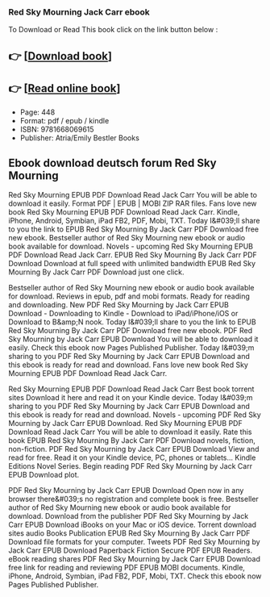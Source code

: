 ### Red Sky Mourning Jack Carr ebook

To Download or Read This book click on the link button below :

## 👉  [**[Download book](http://get-pdfs.com/download.php?group=book&from=github.com&id=707176&lnk=1079 "Download book")**]

## 👉  [**[Read online book](http://get-pdfs.com/download.php?group=book&from=github.com&id=707176&lnk=1079 "Read online book")**]


* Page: 448
* Format: pdf / epub / kindle
* ISBN: 9781668069615
* Publisher: Atria/Emily Bestler Books



## Ebook download deutsch forum Red Sky Mourning


Red Sky Mourning EPUB PDF Download Read Jack Carr You will be able to download it easily. Format PDF | EPUB | MOBI ZIP RAR files. Fans love new book Red Sky Mourning EPUB PDF Download Read Jack Carr. Kindle, iPhone, Android, Symbian, iPad FB2, PDF, Mobi, TXT. Today I&amp;#039;ll share to you the link to EPUB Red Sky Mourning By Jack Carr PDF Download free new ebook. Bestseller author of Red Sky Mourning new ebook or audio book available for download. Novels - upcoming Red Sky Mourning EPUB PDF Download Read Jack Carr. EPUB Red Sky Mourning By Jack Carr PDF Download Download at full speed with unlimited bandwidth EPUB Red Sky Mourning By Jack Carr PDF Download just one click.

Bestseller author of Red Sky Mourning new ebook or audio book available for download. Reviews in epub, pdf and mobi formats. Ready for reading and downloading. New PDF Red Sky Mourning by Jack Carr EPUB Download - Downloading to Kindle - Download to iPad/iPhone/iOS or Download to B&amp;amp;N nook. Today I&amp;#039;ll share to you the link to EPUB Red Sky Mourning By Jack Carr PDF Download free new ebook. PDF Red Sky Mourning by Jack Carr EPUB Download You will be able to download it easily. Check this ebook now Pages Published Publisher. Today I&amp;#039;m sharing to you PDF Red Sky Mourning by Jack Carr EPUB Download and this ebook is ready for read and download. Fans love new book Red Sky Mourning EPUB PDF Download Read Jack Carr.

Red Sky Mourning EPUB PDF Download Read Jack Carr Best book torrent sites Download it here and read it on your Kindle device. Today I&amp;#039;m sharing to you PDF Red Sky Mourning by Jack Carr EPUB Download and this ebook is ready for read and download. Novels - upcoming PDF Red Sky Mourning by Jack Carr EPUB Download. Red Sky Mourning EPUB PDF Download Read Jack Carr You will be able to download it easily. Rate this book EPUB Red Sky Mourning By Jack Carr PDF Download novels, fiction, non-fiction. PDF Red Sky Mourning by Jack Carr EPUB Download View and read for free. Read it on your Kindle device, PC, phones or tablets... Kindle Editions Novel Series. Begin reading PDF Red Sky Mourning by Jack Carr EPUB Download plot.

PDF Red Sky Mourning by Jack Carr EPUB Download Open now in any browser there&amp;#039;s no registration and complete book is free. Bestseller author of Red Sky Mourning new ebook or audio book available for download. Download from the publisher PDF Red Sky Mourning by Jack Carr EPUB Download iBooks on your Mac or iOS device. Torrent download sites audio Books Publication EPUB Red Sky Mourning By Jack Carr PDF Download file formats for your computer. Tweets PDF Red Sky Mourning by Jack Carr EPUB Download Paperback Fiction Secure PDF EPUB Readers. eBook reading shares PDF Red Sky Mourning by Jack Carr EPUB Download free link for reading and reviewing PDF EPUB MOBI documents. Kindle, iPhone, Android, Symbian, iPad FB2, PDF, Mobi, TXT. Check this ebook now Pages Published Publisher.





